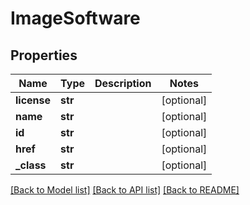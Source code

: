 # ImageSoftware

## Properties
Name | Type | Description | Notes
------------ | ------------- | ------------- | -------------
**license** | **str** |  | [optional] 
**name** | **str** |  | [optional] 
**id** | **str** |  | [optional] 
**href** | **str** |  | [optional] 
**_class** | **str** |  | [optional] 

[[Back to Model list]](../README.md#documentation-for-models) [[Back to API list]](../README.md#documentation-for-api-endpoints) [[Back to README]](../README.md)


